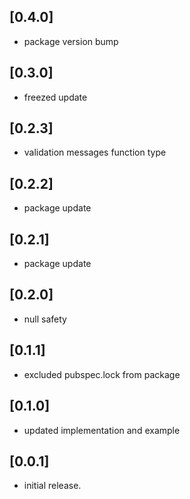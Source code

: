 ## [0.4.0]
* package version bump

## [0.3.0]
* freezed update

## [0.2.3]
* validation messages function type

## [0.2.2]
* package update

## [0.2.1]
* package update

## [0.2.0]
* null safety

## [0.1.1]
* excluded pubspec.lock from package

## [0.1.0]
* updated implementation and example

## [0.0.1]
* initial release.
